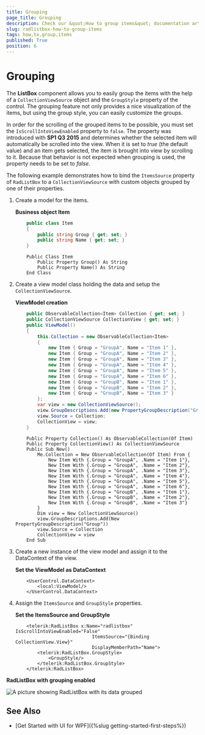 ```yaml
---
title: Grouping
page_title: Grouping
description: Check our &quot;How to group items&quot; documentation article for the RadListBox {{ site.framework_name }} control.
slug: radlistbox-how-to-group-items
tags: how,to,group,items
published: True
position: 6
---
```


# Grouping

The __ListBox__ component allows you to easily group the items with the help of a `CollectionViewSource` object and the `GroupStyle` property of the control. The grouping feature not only provides a nice visualization of the items, but using the group style, you can easily customize the groups.

In order for the scrolling of the grouped items to be possible, you must set the `IsScrollIntoViewEnabled` property to `false`. The property was introduced with __SP1 Q3 2015__ and determines whether the selected item will automatically be scrolled into the view. When it is set to *true* (the default value) and an item gets selected, the item is brought into view by scrolling to it. Because that behavior is not expected when grouping is used, the property needs to be set to *false*.

The following example demonstrates how to bind the `ItemsSource` property of `RadListBox` to a `CollectionViewSource` with custom objects grouped by one of their properties.

1. Create a model for the items.

	__Business object Item__  
	```C#
		public class Item
		{
			public string Group { get; set; }
			public string Name { get; set; }
		}
	```
	```VB.NET
		Public Class Item
			Public Property Group() As String
			Public Property Name() As String
		End Class
	```

2. Create a view model class holding the data and setup the `CollectionViewSource`. 

	__ViewModel creation__  
	```C#
		public ObservableCollection<Item> Collection { get; set; }
		public CollectionViewSource CollectionView { get; set; }
		public ViewModel()
		{
			this.Collection = new ObservableCollection<Item>
			{
				new Item { Group = "GroupA", Name = "Item 1" },
				new Item { Group = "GroupA", Name = "Item 2" },
				new Item { Group = "GroupA", Name = "Item 3" },
				new Item { Group = "GroupA", Name = "Item 4" },
				new Item { Group = "GroupA", Name = "Item 5" },
				new Item { Group = "GroupA", Name = "Item 6" },
				new Item { Group = "GroupB", Name = "Item 1" },
				new Item { Group = "GroupB", Name = "Item 2" },
				new Item { Group = "GroupB", Name = "Item 3" }
			};
			var view = new CollectionViewSource();
			view.GroupDescriptions.Add(new PropertyGroupDescription("Group"));
			view.Source = Collection;
			CollectionView = view;
		}
	```
	```VB.NET
		Public Property Collection() As ObservableCollection(Of Item)
		Public Property CollectionView() As CollectionViewSource
		Public Sub New()
			Me.Collection = New ObservableCollection(Of Item) From {
				New Item With {.Group = "GroupA", .Name = "Item 1"},
				New Item With {.Group = "GroupA", .Name = "Item 2"},
				New Item With {.Group = "GroupA", .Name = "Item 3"},
				New Item With {.Group = "GroupA", .Name = "Item 4"},
				New Item With {.Group = "GroupA", .Name = "Item 5"},
				New Item With {.Group = "GroupA", .Name = "Item 6"},
				New Item With {.Group = "GroupB", .Name = "Item 1"},
				New Item With {.Group = "GroupB", .Name = "Item 2"},
				New Item With {.Group = "GroupB", .Name = "Item 3"}
			}
			Dim view = New CollectionViewSource()
			view.GroupDescriptions.Add(New PropertyGroupDescription("Group"))
			view.Source = Collection
			CollectionView = view
		End Sub
	```

3. Create a new instance of the view model and assign it to the DataContext of the view.

	__Set the ViewModel as DataContext__  
	```XAML
		<UserControl.DataContext>
			<local:ViewModel/>
		</UserControl.DataContext>
	```

4. Assign the `ItemsSource` and `GroupStyle` properties.

	__Set the ItemsSource and GroupStyle__  
	```XAML
		<telerik:RadListBox x:Name="radlistbox" IsScrollIntoViewEnabled="False"
								ItemsSource="{Binding CollectionView.View}"  
								DisplayMemberPath="Name">
			<telerik:RadListBox.GroupStyle>
				<GroupStyle/>
			</telerik:RadListBox.GroupStyle>
		</telerik:RadListBox>
	```

__RadListBox with grouping enabled__

![A picture showing RadListBox with its data grouped](images/radlistbox_how_to_group_items_01.png)
	
## See Also  

* [Get Started with UI for WPF]({%slug getting-started-first-steps%})
